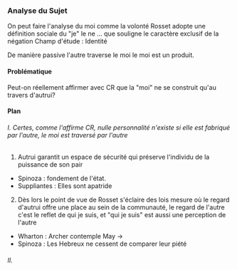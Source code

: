 ### Analyse du Sujet
On peut faire l'analyse du moi comme la volonté
Rosset adopte une définition sociale du "je"
le ne ... que souligne le caractère exclusif de la négation
Champ d'étude : Identité

De manière passive l'autre traverse le moi le moi est un produit. 

#### Problématique
Peut-on réellement affirmer avec CR que la "moi" ne se construit qu'au travers d'autrui?

#### Plan
###### I. Certes, comme l'affirme CR, nulle personnalité n'existe si elle est fabriqué par l'autre, le moi est traversé par l'autre
1. Autrui garantit un espace de sécurité qui préserve l'individu de la puissance de son pair
- Spinoza : fondement de l'état.
- Suppliantes : Elles sont apatride

2. Dès lors le point de vue de Rosset s'éclaire des lois mesure où le regard d'autrui offre une place au sein de la communauté, le regard de l'autre c'est le reflet de qui je suis, et "qui je suis" est aussi une perception de l'autre
- Wharton : Archer contemple May -> 
- Spinoza : Les Hebreux ne cessent de comparer leur piété 




###### II.